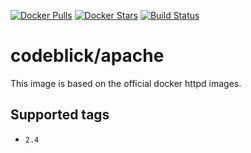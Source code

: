 [![Docker Pulls](https://img.shields.io/docker/pulls/codeblick/apache.svg)](https://hub.docker.com/r/codeblick/apache/)
[![Docker Stars](https://img.shields.io/docker/stars/codeblick/apache.svg)](https://hub.docker.com/r/codeblick/apache/)
[![Build Status](https://travis-ci.org/codeblick/docker-apache.svg?branch=master)](https://travis-ci.org/codeblick/docker-apache)

# codeblick/apache

This image is based on the official docker httpd images.

## Supported tags

- `2.4`
